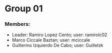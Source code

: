 <h1> Group 01</h1>
<h3> Members:</h3>
<ul>
    <li> Leader: Ramiro Lopez Cento; user: ramirolc02</li>
    <li> Marco Ciccale Baztan; user: mciccale</li>
    <li> Guillermo Izquierdo De Cabo; user: GuilleIzk</li>
</ul>
